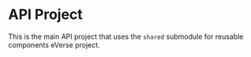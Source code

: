 # API Project

This is the main API project that uses the `shared` submodule for reusable components eVerse project.